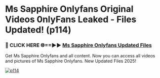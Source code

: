 # Ms Sapphire Onlyfans Original Videos 0nlyFans Leaked - Files Updated! (p114)

<h3>🔴 CLICK HERE 🌐==►► <a href="https://tinyurl.com/ms9xzufz" rel="nofollow">Ms Sapphire Onlyfans Updated Files</a></h3>

Get Ms Sapphire Onlyfans and all content. Now you can access all videos and pictures of Ms Sapphire Onlyfans. New Updated Files 2025!

[![p114](https://i.imgur.com/ppqm5kG.gif)](https://tinyurl.com/ms9xzufz)

